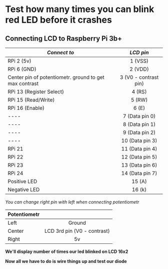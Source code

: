 # Test how many times you can blink red LED before it crashes
## Connecting LCD to Raspberry Pi 3b+
| *Connect to*        | *LCD pin*           |
| ------------- |:-------------:|
| RPi 2 (5v) | 1 (VSS) |
| RPi 6 (GND) | 2 (VDD) |
| Center pin of potentiometr. ground to get max contrast| 3 (V0 - contrast pin) |
| RPi 13 (Register Select) | 4 (RS)|
| RPi 15 (Read/Write) | 5 (RW)|
| RPi 16 (Enable) | 6 (E) |
| ---- | 7 (Data pin 0) |
| ---- | 8 (Data pin 1) |
| ---- | 9 (Data pin 2) |
| ---- | 10 (Data pin 3) |
| RPi 21 | 11 (Data pin 4) |
| RPi 22 | 12 (Data pin 5) |
| RPi 23 | 13 (Data pin 6) |
| RPi 24 | 14 (Data pin 7) |
| Positive LED | 15 (A) |
| Negative LED| 16 (k) |

*You can change right pin with left when connecting potentiometr*

|Potentiometr||
| ------------- |:-------------:|
| Left | Ground |
| Center | LCD 3rd pin (V0 - contrast)|
| Right | 5v |

**We'll display number of times our led blinked on LCD 16x2**

**Now all we have to do is wire things up and test our diode**
